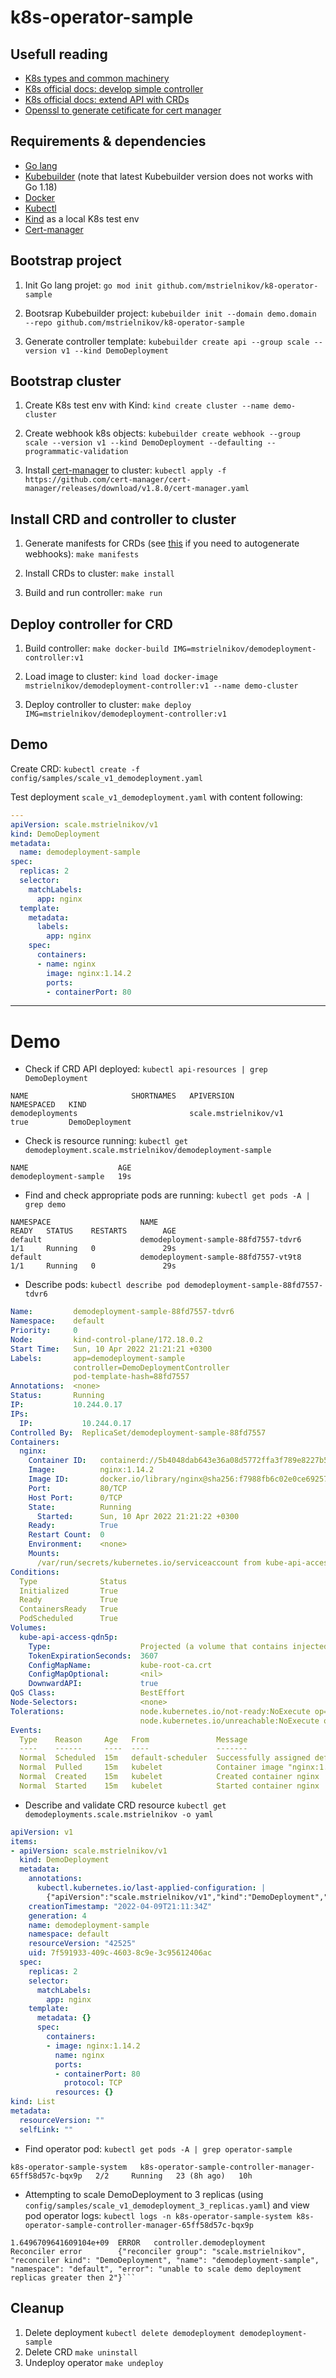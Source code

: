 # k8s-operator-sample

## Usefull reading

* [K8s types and common machinery](https://iximiuz.com/en/posts/kubernetes-api-go-types-and-common-machinery/)
* [K8s official docs: develop simple controller](https://kubernetes.io/blog/2021/06/21/writing-a-controller-for-pod-labels/)
* [K8s official docs: extend API with CRDs](https://kubernetes.io/docs/tasks/extend-kubernetes/custom-resources/custom-resource-definitions/)
* [Openssl to generate cetificate for cert manager](https://gist.github.com/fntlnz/cf14feb5a46b2eda428e000157447309)

## Requirements & dependencies

* [Go lang](https://go.dev/doc/install)
* [Kubebuilder](https://book.kubebuilder.io/quick-start.html) (note that latest Kubebuilder version does not works with Go 1.18)
* [Docker](https://www.docker.com/get-started/)
* [Kubectl](https://kubernetes.io/docs/tasks/tools/install-kubectl/)
* [Kind](https://kind.sigs.k8s.io/docs/user/quick-start/) as a local K8s test env
* [Cert-manager](https://cert-manager.io/docs/installation/)

## Bootstrap project

1. Init Go lang projet:
  `go mod init github.com/mstrielnikov/k8-operator-sample`

2. Bootsrap Kubebuilder project:
  `kubebuilder init --domain demo.domain --repo github.com/mstrielnikov/k8-operator-sample`

3. Generate controller template:
  `kubebuilder create api --group scale --version v1 --kind DemoDeployment`

## Bootstrap cluster

1. Create K8s test env with Kind:
  `kind create cluster --name demo-cluster`

2. Create webhook k8s objects:
  `kubebuilder create webhook --group scale --version v1 --kind DemoDeployment --defaulting --programmatic-validation`

3. Install [cert-manager](https://cert-manager.io/docs/installation/) to cluster:
  `kubectl apply -f https://github.com/cert-manager/cert-manager/releases/download/v1.8.0/cert-manager.yaml`

## Install CRD and controller to cluster

1. Generate manifests for CRDs (see [this](https://book.kubebuilder.io/cronjob-tutorial/running-webhook.html) if you need to autogenerate webhooks):
  `make manifests`

2. Install CRDs to cluster:
  `make install`

3. Build and run controller:
  `make run`

## Deploy controller for CRD

1. Build controller:
  `make docker-build IMG=mstrielnikov/demodeployment-controller:v1`

2. Load image to cluster:
  `kind load docker-image mstrielnikov/demodeployment-controller:v1 --name demo-cluster`

3. Deploy controller to cluster:
  `make deploy IMG=mstrielnikov/demodeployment-controller:v1`

## Demo

Create CRD: 
  `kubectl create -f config/samples/scale_v1_demodeployment.yaml` 

Test deployment `scale_v1_demodeployment.yaml` with content following:

```yaml
---
apiVersion: scale.mstrielnikov/v1
kind: DemoDeployment
metadata:
  name: demodeployment-sample
spec:
  replicas: 2
  selector:
    matchLabels:
      app: nginx
  template:
    metadata:
      labels:
        app: nginx
    spec:
      containers:
      - name: nginx
        image: nginx:1.14.2
        ports:
        - containerPort: 80
```
___

# Demo

* Check if CRD API deployed: `kubectl api-resources | grep DemoDeployment` 
```
NAME                       SHORTNAMES   APIVERSION                    NAMESPACED   KIND
demodeployments                         scale.mstrielnikov/v1         true         DemoDeployment
```

* Check is resource running: `kubectl get demodeployment.scale.mstrielnikov/demodeployment-sample` 
```
NAME                    AGE
demodeployment-sample   19s
```

* Find and check appropriate pods are running: `kubectl get pods -A | grep demo`
```
NAMESPACE                    NAME                                                      READY   STATUS    RESTARTS        AGE
default                      demodeployment-sample-88fd7557-tdvr6                      1/1     Running   0               29s
default                      demodeployment-sample-88fd7557-vt9t8                      1/1     Running   0               29s
```

* Describe pods: `kubectl describe pod demodeployment-sample-88fd7557-tdvr6`
```yaml
Name:         demodeployment-sample-88fd7557-tdvr6
Namespace:    default
Priority:     0
Node:         kind-control-plane/172.18.0.2
Start Time:   Sun, 10 Apr 2022 21:21:21 +0300
Labels:       app=demodeployment-sample
              controller=DemoDeploymentController
              pod-template-hash=88fd7557
Annotations:  <none>
Status:       Running
IP:           10.244.0.17
IPs:
  IP:           10.244.0.17
Controlled By:  ReplicaSet/demodeployment-sample-88fd7557
Containers:
  nginx:
    Container ID:   containerd://5b4048dab643e36a08d5772ffa3f789e8227b53e239abb8607c8c6064294f438
    Image:          nginx:1.14.2
    Image ID:       docker.io/library/nginx@sha256:f7988fb6c02e0ce69257d9bd9cf37ae20a60f1df7563c3a2a6abe24160306b8d
    Port:           80/TCP
    Host Port:      0/TCP
    State:          Running
      Started:      Sun, 10 Apr 2022 21:21:22 +0300
    Ready:          True
    Restart Count:  0
    Environment:    <none>
    Mounts:
      /var/run/secrets/kubernetes.io/serviceaccount from kube-api-access-qdn5p (ro)
Conditions:
  Type              Status
  Initialized       True 
  Ready             True 
  ContainersReady   True 
  PodScheduled      True 
Volumes:
  kube-api-access-qdn5p:
    Type:                    Projected (a volume that contains injected data from multiple sources)
    TokenExpirationSeconds:  3607
    ConfigMapName:           kube-root-ca.crt
    ConfigMapOptional:       <nil>
    DownwardAPI:             true
QoS Class:                   BestEffort
Node-Selectors:              <none>
Tolerations:                 node.kubernetes.io/not-ready:NoExecute op=Exists for 300s
                             node.kubernetes.io/unreachable:NoExecute op=Exists for 300s
Events:
  Type    Reason     Age   From               Message
  ----    ------     ----  ----               -------
  Normal  Scheduled  15m   default-scheduler  Successfully assigned default/demodeployment-sample-88fd7557-tdvr6 to kind-control-plane
  Normal  Pulled     15m   kubelet            Container image "nginx:1.14.2" already present on machine
  Normal  Created    15m   kubelet            Created container nginx
  Normal  Started    15m   kubelet            Started container nginx
```

* Describe and validate CRD resource `kubectl get demodeployments.scale.mstrielnikov -o yaml`
```yaml
apiVersion: v1
items:
- apiVersion: scale.mstrielnikov/v1
  kind: DemoDeployment
  metadata:
    annotations:
      kubectl.kubernetes.io/last-applied-configuration: |
        {"apiVersion":"scale.mstrielnikov/v1","kind":"DemoDeployment","metadata":{"annotations":{},"name":"demodeployment-sample","namespace":"default"},"spec":{"replicas":2,"selector":{"matchLabels":{"app":"nginx"}},"template":{"metadata":{"labels":{"app":"nginx"}},"spec":{"containers":[{"image":"nginx:1.14.2","name":"nginx","ports":[{"containerPort":80}]}]}}}}
    creationTimestamp: "2022-04-09T21:11:34Z"
    generation: 4
    name: demodeployment-sample
    namespace: default
    resourceVersion: "42525"
    uid: 7f591933-409c-4603-8c9e-3c95612406ac
  spec:
    replicas: 2
    selector:
      matchLabels:
        app: nginx
    template:
      metadata: {}
      spec:
        containers:
        - image: nginx:1.14.2
          name: nginx
          ports:
          - containerPort: 80
            protocol: TCP
          resources: {}
kind: List
metadata:
  resourceVersion: ""
  selfLink: ""
```

* Find operator pod:
  `kubectl get pods -A | grep operator-sample`
 
 ```
 k8s-operator-sample-system   k8s-operator-sample-controller-manager-65ff58d57c-bqx9p   2/2     Running   23 (8h ago)   10h
 ```

* Attempting to scale DemoDeployment to 3 replicas (using `config/samples/scale_v1_demodeployment_3_replicas.yaml`) and view pod operator logs: 
  `kubectl logs -n k8s-operator-sample-system k8s-operator-sample-controller-manager-65ff58d57c-bqx9p`

```
1.6496709641609104e+09  ERROR   controller.demodeployment       Reconciler error        {"reconciler group": "scale.mstrielnikov", "reconciler kind": "DemoDeployment", "name": "demodeployment-sample", "namespace": "default", "error": "unable to scale demo deployment replicas greater then 2"}```
```

## Cleanup

1. Delete deployment `kubectl delete demodeployment demodeployment-sample`
2. Delete CRD `make uninstall`
3. Undeploy operator `make undeploy`